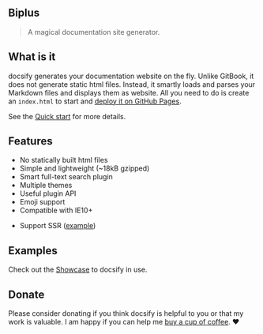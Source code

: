 ## Biplus

> A magical documentation site generator.

## What is it

docsify generates your documentation website on the fly. Unlike GitBook, it does not generate static html files. Instead, it smartly loads and parses your Markdown files and displays them as website. All you need to do is create an `index.html` to start and [deploy it on GitHub Pages](deploy.md).

See the [Quick start](quickstart.md) for more details.

## Features

* No statically built html files
* Simple and lightweight (~18kB gzipped)
* Smart full-text search plugin
* Multiple themes
* Useful plugin API
* Emoji support
* Compatible with IE10+
- Support SSR ([example](https://github.com/QingWei-Li/docsify-ssr-demo))

## Examples

Check out the [Showcase](https://github.com/QingWei-Li/docsify/#showcase) to docsify in use.

## Donate

Please consider donating if you think docsify is helpful to you or that my work is valuable. I am happy if you can help me [buy a cup of coffee](https://github.com/QingWei-Li/donate). :heart:
